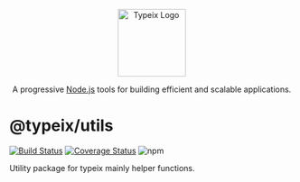 <p align="center">
  <a href="https://typeix.com" target="blank">
    <img src="https://avatars.githubusercontent.com/u/38910665?s=200&v=4" width="120" alt="Typeix Logo" />
  </a>
</p>
<p align="center">
A progressive <a href="https://nodejs.org" target="_blank">Node.js</a>
tools for building efficient and scalable applications.
</p>

# @typeix/utils
[![Build Status][travis-url]][travis-img]
[![Coverage Status][coverage-img]][coverage-url]
![npm][npm-version-img]

Utility package for typeix mainly helper functions.

[travis-url]: https://travis-ci.com/typeix/typeix.svg?branch=master
[travis-img]: https://travis-ci.com/typeix/typeix
[npm-version-img]: https://img.shields.io/npm/v/@typeix/utils
[coverage-img]: https://coveralls.io/repos/github/typeix/typeix/badge.svg?branch=master
[coverage-url]: https://coveralls.io/github/typeix/typeix?branch=master
